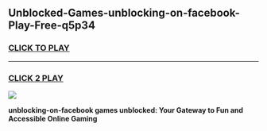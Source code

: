 
## Unblocked-Games-unblocking-on-facebook-Play-Free-q5p34
<h3>
<a href="https://premium76.site?title=unblocking-on-facebook&ref=21A">CLICK TO PLAY</a></h3>
<hr>

<h3>
<a href="https://premium76.site?title=unblocking-on-facebook&ref=21A">CLICK 2 PLAY</a>
  
</h3>

<a href="https://premium76.site?title=unblocking-on-facebook&ref=21A"><img src="https://clearcache.store/games.png"></a>


**unblocking-on-facebook games unblocked: Your Gateway to Fun and Accessible Online Gaming**
